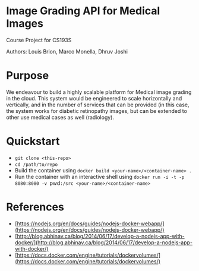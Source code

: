 # Image Grading API for Medical Images
Course Project for CS193S 

Authors: Louis Brion, Marco Monella, Dhruv Joshi

# Purpose
We endeavour to build a highly scalable platform for Medical image grading in the cloud. This system would be engineered to scale horizontally and vertically, and in the number of services that can be provided (in this case, the system works for diabetic retinopathy images, but can be extended to other use medical cases as well (radiology).

# Quickstart
* `git clone <this-repo>`
* `cd /path/to/repo`
* Build the container using `docker build <your-name>/<container-name> .`
* Run the container with an interactive shell using `docker run -i -t -p 8080:8080 -v `pwd`:/src <your-name>/<container-name>`

# References

* [https://nodejs.org/en/docs/guides/nodejs-docker-webapp/](https://nodejs.org/en/docs/guides/nodejs-docker-webapp/)
* [http://blog.abhinav.ca/blog/2014/06/17/develop-a-nodejs-app-with-docker/](http://blog.abhinav.ca/blog/2014/06/17/develop-a-nodejs-app-with-docker/)
* [https://docs.docker.com/engine/tutorials/dockervolumes/](https://docs.docker.com/engine/tutorials/dockervolumes/)